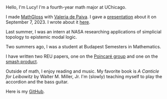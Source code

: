 Hello, I'm Lucy! I'm a fourth-year math major at UChicago. 

I made [MathGloss](https://mathgloss.github.io/MathGloss/) with [Valeria de Paiva](https://vcvpaiva.github.io). I gave a [presentation](https://europroofnet.github.io/cambridge-2023/#horowitz) about it on September 7, 2023. I wrote about it [here](https://arxiv.org/abs/2311.12649).

Last summer, I was an intern at NASA researching applications of simplicial topology to epistemic modal logic.

Two summers ago, I was a student at Budapest Semesters in Mathematics.

I have written two REU papers, one on the [Poincaré group](https://math.uchicago.edu/~may/REU2021/REUPapers/Horowitz.pdf) and one on the [smash product](https://math.uchicago.edu/~may/REU2022/REUPapers/Horowitz.pdf).

Outside of math, I enjoy reading and music. My favorite book is _A Canticle for Leibowitz_ by Walter M. Miller, Jr. I'm (slowly) teaching myself to play the accordion and the bass guitar.

Here is my [GitHub](https://github.com/lucyhorowitz).
